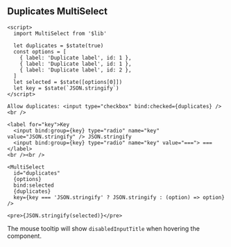 ## Duplicates MultiSelect

```svelte example stackblitz id="disabled-input-title"
<script>
  import MultiSelect from '$lib'

  let duplicates = $state(true)
  const options = [
    { label: 'Duplicate label', id: 1 },
    { label: 'Duplicate label', id: 1 },
    { label: 'Duplicate label', id: 2 },
  ]
  let selected = $state([options[0]])
  let key = $state(`JSON.stringify`)
</script>

Allow duplicates: <input type="checkbox" bind:checked={duplicates} />
<br />

<label for="key">Key
  <input bind:group={key} type="radio" name="key" value="JSON.stringify" /> JSON.stringify
  <input bind:group={key} type="radio" name="key" value="==="> ===
</label>
<br /><br />

<MultiSelect
  id="duplicates"
  {options}
  bind:selected
  {duplicates}
  key={key === 'JSON.stringify' ? JSON.stringify : (option) => option}
/>

<pre>{JSON.stringify(selected)}</pre>
```

The mouse tooltip will show `disabledInputTitle` when hovering the component.
